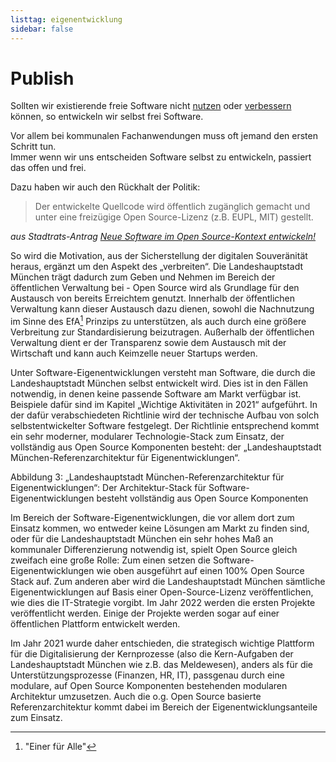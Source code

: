 ```yaml
---
listtag: eigenentwicklung
sidebar: false
---
```


# Publish

Sollten wir existierende freie Software nicht [nutzen](./use.html) oder [verbessern](./contribute.html) können, so entwickeln wir selbst frei Software.

Vor allem bei kommunalen Fachanwendungen muss oft jemand den ersten Schritt tun.  
Immer wenn wir uns entscheiden Software selbst zu entwickeln, passiert das offen und frei. 

Dazu haben wir auch den Rückhalt der Politik:

> Der entwickelte Quellcode wird öffentlich zugänglich gemacht und unter eine freizügige Open Source-Lizenz (z.B. EUPL, MIT) gestellt.

_aus Stadtrats-Antrag [Neue Software im Open Source-Kontext entwickeln!](https://risi.muenchen.de/risi/antrag/detail/6289779)_


So wird die Motivation, aus der Sicherstellung der digitalen Souveränität heraus, ergänzt um den Aspekt des „verbreiten“. 
Die Landeshauptstadt München trägt dadurch zum Geben und Nehmen im Bereich der öffentlichen Verwaltung bei - Open Source wird als Grundlage für den Austausch 
von bereits Erreichtem genutzt. 
Innerhalb der öffentlichen Verwaltung kann dieser Austausch dazu dienen, sowohl die Nachnutzung im Sinne des EfA[^1] Prinzips zu unterstützen, 
als auch durch eine größere Verbreitung zur Standardisierung beizutragen. 
Außerhalb der öffentlichen Verwaltung dient er der Transparenz sowie dem Austausch mit der Wirtschaft und kann auch Keimzelle neuer Startups werden.

Unter Software-Eigenentwicklungen versteht man Software, die durch die Landeshauptstadt München selbst entwickelt wird. 
Dies ist in den Fällen notwendig, in denen keine passende Software am Markt verfügbar ist. Beispiele dafür sind im Kapitel „Wichtige Aktivitäten in 2021“ aufgeführt. 
In der dafür verabschiedeten Richtlinie wird der technische Aufbau von solch selbstentwickelter Software festgelegt. 
Der Richtlinie entsprechend kommt ein sehr moderner, modularer Technologie-Stack zum Einsatz, der vollständig aus Open Source Komponenten besteht:
der „Landeshauptstadt München-Referenzarchitektur für Eigenentwicklungen“.

Abbildung 3: „Landeshauptstadt München-Referenzarchitektur für Eigenentwicklungen“: Der Architektur-Stack für Software-Eigenentwicklungen besteht vollständig aus Open Source Komponenten

Im Bereich der Software-Eigenentwicklungen, die vor allem dort zum Einsatz kommen, wo entweder keine Lösungen am Markt zu finden sind,
oder für die Landeshauptstadt München ein sehr hohes Maß an kommunaler Differenzierung notwendig ist, spielt Open Source gleich zweifach eine große Rolle: 
Zum einen setzen die Software-Eigenentwicklungen wie oben ausgeführt auf einen 100% Open Source Stack auf. 
Zum anderen aber wird die Landeshauptstadt München sämtliche Eigenentwicklungen auf Basis einer Open-Source-Lizenz veröffentlichen, wie dies die IT-Strategie vorgibt. 
Im Jahr 2022 werden die ersten Projekte veröffentlicht werden. Einige der Projekte werden sogar auf einer öffentlichen Plattform entwickelt werden.

Im Jahr 2021 wurde daher entschieden, die strategisch wichtige Plattform für die Digitalisierung der Kernprozesse (also die Kern-Aufgaben der Landeshauptstadt München wie z.B. das Meldewesen), 
anders als für die Unterstützungsprozesse (Finanzen, HR, IT), passgenau durch eine modulare, auf Open Source Komponenten bestehenden modularen Architektur umzusetzen. 
Auch die o.g. Open Source basierte Referenzarchitektur kommt dabei im Bereich der Eigenentwicklungsanteile zum Einsatz.

<TagTile 
    :tag-names="['eigenentwicklung', 'kooperation']" 
/>

[^1]: "Einer für Alle"